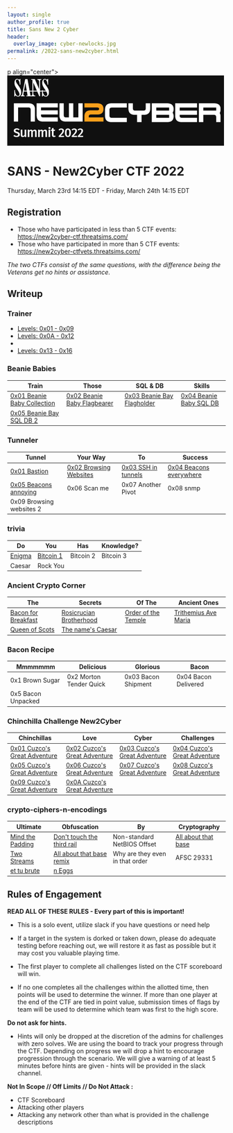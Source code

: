 ```yaml
---
layout: single
author_profile: true
title: Sans New 2 Cyber
header:
  overlay_image: cyber-newlocks.jpg
permalink: /2022-sans-new2cyber.html
---
```


p align="center"><img src="/images/sans-new2cyber-logo.png"></p>

# SANS - New2Cyber CTF 2022
Thursday, March 23rd 14:15 EDT - Friday, March 24th 14:15 EDT

## Registration
* Those who have participated in less than 5 CTF events: https://new2cyber-ctf.threatsims.com/
* Those who have participated in more than 5 CTF events: https://new2cyber-ctfvets.threatsims.com/

_The two CTFs consist of the same questions, with the difference being the Veterans get no hints or assistance._

## Writeup

### Trainer

<ul>
<li><a href="https://logicoverflow.tech/sans-trainer1/">Levels: 0x01 - 0x09</a></li>
<li><a href="https://logicoverflow.tech/sans-trainer2/">Levels: 0x0A - 0x12</a><li>
<li><a href="https://logicoverflow.tech/sans-trainer3/">Levels: 0x13 - 0x16</a></li>
</ul>

### Beanie Babies
| Train | Those | SQL & DB | Skills |
|------------|------------|------------|------------|
| [0x01 Beanie Baby Collection](https://github.com/logicoverflow/ctf/tree/main/sans-new2cyber-ctf/beanie/0x01) | [0x02 Beanie Baby Flagbearer](https://github.com/logicoverflow/ctf/tree/main/sans-new2cyber-ctf/beanie/0x02) | [0x03 Beanie Bay Flagholder](https://github.com/logicoverflow/ctf/tree/main/sans-new2cyber-ctf/beanie/0x03) | [0x04 Beanie Baby SQL DB](https://github.com/logicoverflow/ctf/tree/main/sans-new2cyber-ctf/beanie/0x04) |
| [0x05 Beanie Bay SQL DB 2](https://github.com/logicoverflow/ctf/tree/main/sans-new2cyber-ctf/beanie/0x05) ||

### Tunneler
| Tunnel | Your Way | To | Success |
|------------|------------|------------|------------|
| [0x01 Bastion](https://github.com/logicoverflow/ctf/tree/main/sans-new2cyber-ctf/tunneler/0x01) | [0x02 Browsing Websites](https://github.com/logicoverflow/ctf/tree/main/sans-new2cyber-ctf/tunneler/0x02) | [0x03 SSH in tunnels](https://github.com/logicoverflow/ctf/tree/main/sans-new2cyber-ctf/tunneler/0x03) | [0x04 Beacons everywhere](https://github.com/logicoverflow/ctf/tree/main/sans-new2cyber-ctf/tunneler/0x04) |
| [0x05 Beacons annoying](https://github.com/logicoverflow/ctf/tree/main/sans-new2cyber-ctf/tunneler/0x05) | 0x06 Scan me | 0x07 Another Pivot | 0x08 snmp |
| 0x09 Browsing websites 2 ||

### trivia
| Do | You | Has | Knowledge? |
|------------|------------|------------|------------|
| [Enigma](https://github.com/logicoverflow/ctf/blob/main/sans-new2cyber-ctf/trivia/enigma) | [Bitcoin 1](https://github.com/logicoverflow/ctf/blob/main/sans-new2cyber-ctf/trivia/bit1) | Bitcoin 2 | Bitcoin 3 |
| Caesar | Rock You ||

### Ancient Crypto Corner
| The | Secrets | Of The | Ancient Ones |
|------------|------------|------------|------------|
| [Bacon for Breakfast](https://github.com/logicoverflow/ctf/tree/main/sans-new2cyber-ctf/ancient-crypto-corner/bacon) | [Rosicrucian Brotherhood](https://github.com/logicoverflow/ctf/tree/main/sans-new2cyber-ctf/ancient-crypto-corner/rosicrucian) | [Order of the Temple](https://github.com/logicoverflow/ctf/tree/main/sans-new2cyber-ctf/ancient-crypto-corner/order) | [Trithemius Ave Maria](https://github.com/logicoverflow/ctf/tree/main/sans-new2cyber-ctf/ancient-crypto-corner/trithemius) |
| [Queen of Scots](https://github.com/logicoverflow/ctf/tree/main/sans-new2cyber-ctf/ancient-crypto-corner/queen) | [The name's Caesar](https://github.com/logicoverflow/ctf/tree/main/sans-new2cyber-ctf/ancient-crypto-corner/caesar) ||

### Bacon Recipe
| Mmmmmmm | Delicious | Glorious | Bacon |
|------------|------------|------------|------------|
| 0x1 Brown Sugar | 0x2 Morton Tender Quick | 0x03 Bacon Shipment | 0x04 Bacon Delivered |
| 0x5 Bacon Unpacked ||

### Chinchilla Challenge New2Cyber
| Chinchillas | Love | Cyber | Challenges |
|------------|------------|------------|------------|
| [0x01 Cuzco's Great Adventure](https://github.com/logicoverflow/ctf/tree/main/sans-new2cyber-ctf/chinchilla/0x01/) | [0x02 Cuzco's Great Adventure](https://github.com/logicoverflow/ctf/tree/main/sans-new2cyber-ctf/chinchilla/0x02/) | [0x03 Cuzco's Great Adventure](https://github.com/logicoverflow/ctf/tree/main/sans-new2cyber-ctf/chinchilla/0x03/) | [0x04 Cuzco's Great Adventure](hhttps://github.com/logicoverflow/ctf/tree/main/sans-new2cyber-ctf/chinchilla/0x04/) |
| [0x05 Cuzco's Great Adventure](https://github.com/logicoverflow/ctf/tree/main/sans-new2cyber-ctf/chinchilla/0x05/) | [0x06 Cuzco's Great Adventure](https://github.com/logicoverflow/ctf/tree/main/sans-new2cyber-ctf/chinchilla/0x06/) | [0x07 Cuzco's Great Adventure](https://github.com/logicoverflow/ctf/tree/main/sans-new2cyber-ctf/chinchilla/0x07/) | [0x08 Cuzco's Great Adventure](https://github.com/logicoverflow/ctf/tree/main/sans-new2cyber-ctf/chinchilla/0x08/) |
| [0x09 Cuzco's Great Adventure](https://github.com/logicoverflow/ctf/tree/main/sans-new2cyber-ctf/chinchilla/0x09/) | [0x0A Cuzco's Great Adventure](https://github.com/logicoverflow/ctf/tree/main/sans-new2cyber-ctf/chinchilla/0x0A/) ||

### crypto-ciphers-n-encodings
| Ultimate | Obfuscation | By | Cryptography |
|------------|------------|------------|------------|
| [Mind the Padding](https://github.com/logicoverflow/ctf/tree/main/sans-new2cyber-ctf/crypto-ciphers-n-encodings/pad) | [Don't touch the third rail](https://github.com/logicoverflow/ctf/tree/main/sans-new2cyber-ctf/crypto-ciphers-n-encodings/rail) | Non-standard NetBIOS Offset | [All about that base](https://github.com/logicoverflow/ctf/tree/main/sans-new2cyber-ctf/crypto-ciphers-n-encodings/base) |
| [Two Streams](https://github.com/logicoverflow/ctf/tree/main/sans-new2cyber-ctf/crypto-ciphers-n-encodings/streams) | [All about that base remix](https://github.com/logicoverflow/ctf/tree/main/sans-new2cyber-ctf/crypto-ciphers-n-encodings/base-remix) | Why are they even in that order | AFSC 29331 |
| [et tu brute](https://github.com/logicoverflow/ctf/tree/main/sans-new2cyber-ctf/crypto-ciphers-n-encodings/brute) | [n Eggs](https://github.com/logicoverflow/ctf/tree/main/sans-new2cyber-ctf/crypto-ciphers-n-encodings/eggs) ||

## Rules of Engagement
**READ ALL OF THESE RULES - Every part of this is important!**

* This is a solo event, utilize slack if you have questions or need help

* If a target in the system is dorked or taken down, please do adequate testing before reaching out, we will restore it as fast as possible but it may cost you valuable playing time.

* The first player to complete all challenges listed on the CTF scoreboard will win.

* If no one completes all the challenges within the allotted time, then points will be used to determine the winner. If more than one player at the end of the CTF are tied in point value, submission times of flags by team will be used to determine which team was first to the high score.

**Do not ask for hints.**

* Hints will only be dropped at the discretion of the admins for challenges with zero solves. We are using the board to track your progress through the CTF. Depending on progress we will drop a hint to encourage progression through the scenario. We will give a warning of at least 5 minutes before hints are given - hints will be provided in the slack channel.

**Not In Scope // Off Limits // Do Not Attack :**

* CTF Scoreboard
* Attacking other players
* Attacking any network other than what is provided in the challenge descriptions

